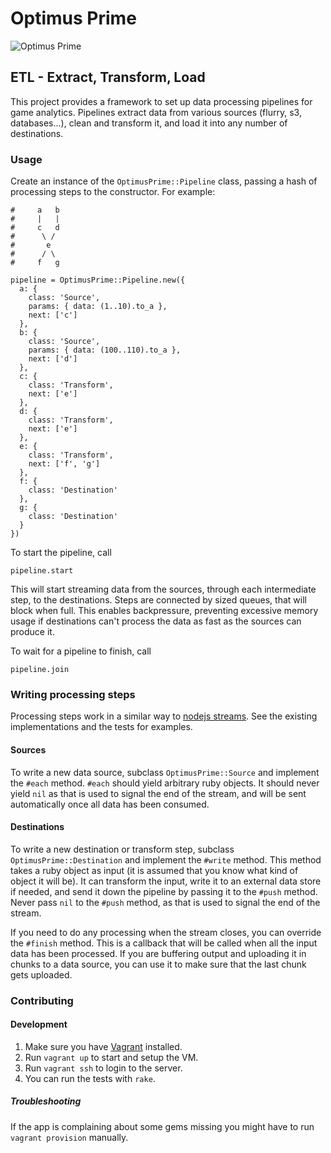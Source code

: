 Optimus Prime
=============

![Optimus Prime][1]


ETL - Extract, Transform, Load
------------------------------

This project provides a framework to set up data processing pipelines for
game analytics. Pipelines extract data from various sources (flurry, s3,
databases...), clean and transform it, and load it into any number of
destinations.


### Usage

Create an instance of the `OptimusPrime::Pipeline` class, passing a hash of
processing steps to the constructor. For example:

    #     a   b
    #     |   |
    #     c   d
    #      \ /
    #       e
    #      / \
    #     f   g

    pipeline = OptimusPrime::Pipeline.new({
      a: {
        class: 'Source',
        params: { data: (1..10).to_a },
        next: ['c']
      },
      b: {
        class: 'Source',
        params: { data: (100..110).to_a },
        next: ['d']
      },
      c: {
        class: 'Transform',
        next: ['e']
      },
      d: {
        class: 'Transform',
        next: ['e']
      },
      e: {
        class: 'Transform',
        next: ['f', 'g']
      },
      f: {
        class: 'Destination'
      },
      g: {
        class: 'Destination'
      }
    })

To start the pipeline, call

    pipeline.start

This will start streaming data from the sources, through each intermediate step,
to the destinations. Steps are connected by sized queues, that will block when
full. This enables backpressure, preventing excessive memory usage if
destinations can't process the data as fast as the sources can produce it.

To wait for a pipeline to finish, call

    pipeline.join


### Writing processing steps

Processing steps work in a similar way to [nodejs streams][2]. See the existing
implementations and the tests for examples.

#### Sources

To write a new data source, subclass `OptimusPrime::Source` and implement the
`#each` method. `#each` should yield arbitrary ruby objects. It should never
yield `nil` as that is used to signal the end of the stream, and will be sent
automatically once all data has been consumed.

#### Destinations

To write a new destination or transform step, subclass
`OptimusPrime::Destination` and implement the `#write` method. This method takes
a ruby object as input (it is assumed that you know what kind of object it will
be). It can transform the input, write it to an external data store if needed,
and send it down the pipeline by passing it to the `#push` method. Never pass
`nil` to the `#push` method, as that is used to signal the end of the stream.

If you need to do any processing when the stream closes, you can override the
`#finish` method. This is a callback that will be called when all the input data
has been processed. If you are buffering output and uploading it in chunks to a
data source, you can use it to make sure that the last chunk gets uploaded.


### Contributing

#### Development

1. Make sure you have [Vagrant](vagrant) installed.
2. Run `vagrant up` to start and setup the VM.
3. Run `vagrant ssh` to login to the server.
4. You can run the tests with `rake`.

##### Troubleshooting

If the app is complaining about some gems missing you might have to run `vagrant provision` manually.



[1]: http://upload.wikimedia.org/wikipedia/en/1/19/Optimus10108pieces.jpg
[2]: http://nodejs.org/api/stream.html
[vagrant]: https://www.vagrantup.com/
